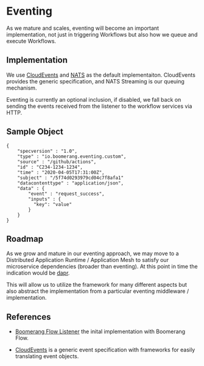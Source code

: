 # Eventing

As we mature and scales, eventing will become an important implementation, not just in triggering Workflows but also how we queue and execute Workflows.

## Implementation

We use [CloudEvents](cloudevents.io) and [NATS](nats.io) as the default implementaiton. CloudEvents provides the generic specification, and NATS Streaming is our queuing mechanism.

Eventing is currently an optional inclusion, if disabled, we fall back on sending the events received from the listener to the workflow services via HTTP.

## Sample Object

```
{
    "specversion" : "1.0",
    "type" : "io.boomerang.eventing.custom",
    "source" : "/github/actions",
    "id" : "C234-1234-1234",
    "time" : "2020-04-05T17:31:00Z",
    "subject" : "/5f74d0293979cd04c7f8afa1"
    "datacontenttype" : "application/json",
    "data" : {
        "event" : "request_success",
        "inputs" : {
          "key": "value"
        }
    }
}
```

## Roadmap

As we grow and mature in our eventing approach, we may move to a Distributed Application Runtime / Application Mesh to satisfy our microservice dependencies (broader than eventing). At this point in time the indication would be [dapr](dapr.io).

This will allow us to utilize the framework for many different aspects but also abstract the implementation from a particular eventing middleware / implementation.

## References

- [Boomerang Flow Listener](https://github.com/boomerang-io/flow.service.listener) the inital implementation with Boomerang Flow.

- [CloudEvents](https://cloudevents.io/) is a generic event specification with frameworks for easily translating event objects.
